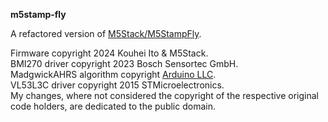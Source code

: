 **m5stamp-fly**

A refactored version of [M5Stack/M5StampFly](https://github.com/m5stack/M5StampFly).

Firmware copyright 2024 Kouhei Ito & M5Stack.<br>
BMI270 driver copyright 2023 Bosch Sensortec GmbH.<br>
MadgwickAHRS algorithm copyright [Arduino LLC](https://github.com/arduino-libraries/MadgwickAHRS).<br>
VL53L3C driver copyright 2015 STMicroelectronics.<br>
My changes, where not considered the copyright of the respective original code holders, are dedicated to the public domain.
